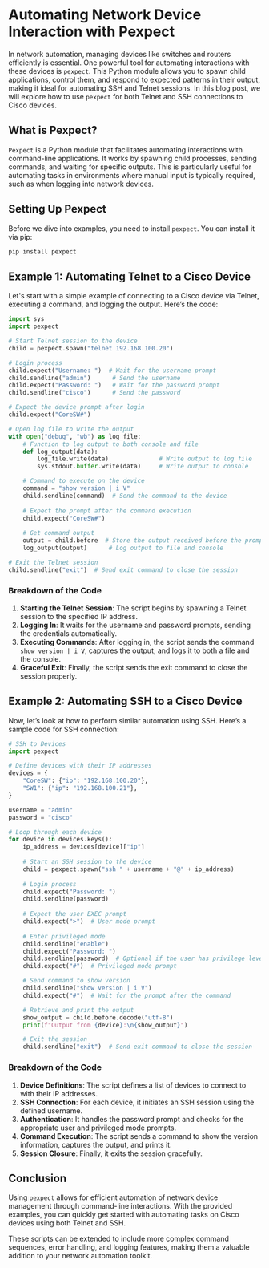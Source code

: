 # Automating Network Device Interaction with Pexpect

In network automation, managing devices like switches and routers efficiently is essential. One powerful tool for automating interactions with these devices is `pexpect`. This Python module allows you to spawn child applications, control them, and respond to expected patterns in their output, making it ideal for automating SSH and Telnet sessions. In this blog post, we will explore how to use `pexpect` for both Telnet and SSH connections to Cisco devices.

## What is Pexpect?

`Pexpect` is a Python module that facilitates automating interactions with command-line applications. It works by spawning child processes, sending commands, and waiting for specific outputs. This is particularly useful for automating tasks in environments where manual input is typically required, such as when logging into network devices.

## Setting Up Pexpect

Before we dive into examples, you need to install `pexpect`. You can install it via pip:

```bash
pip install pexpect
```

## Example 1: Automating Telnet to a Cisco Device

Let's start with a simple example of connecting to a Cisco device via Telnet, executing a command, and logging the output. Here’s the code:

```python
import sys
import pexpect

# Start Telnet session to the device
child = pexpect.spawn("telnet 192.168.100.20")

# Login process
child.expect("Username: ")  # Wait for the username prompt
child.sendline("admin")      # Send the username
child.expect("Password: ")   # Wait for the password prompt
child.sendline("cisco")      # Send the password

# Expect the device prompt after login
child.expect("CoreSW#")

# Open log file to write the output
with open("debug", "wb") as log_file:
    # Function to log output to both console and file
    def log_output(data):
        log_file.write(data)              # Write output to log file
        sys.stdout.buffer.write(data)     # Write output to console

    # Command to execute on the device
    command = "show version | i V"
    child.sendline(command)  # Send the command to the device
    
    # Expect the prompt after the command execution
    child.expect("CoreSW#")
    
    # Get command output
    output = child.before  # Store the output received before the prompt
    log_output(output)      # Log output to file and console

# Exit the Telnet session
child.sendline("exit")  # Send exit command to close the session
```

### Breakdown of the Code

1. **Starting the Telnet Session**: The script begins by spawning a Telnet session to the specified IP address.
2. **Logging In**: It waits for the username and password prompts, sending the credentials automatically.
3. **Executing Commands**: After logging in, the script sends the command `show version | i V`, captures the output, and logs it to both a file and the console.
4. **Graceful Exit**: Finally, the script sends the exit command to close the session properly.

## Example 2: Automating SSH to a Cisco Device

Now, let’s look at how to perform similar automation using SSH. Here’s a sample code for SSH connection:

```python
# SSH to Devices
import pexpect

# Define devices with their IP addresses
devices = {
    "CoreSW": {"ip": "192.168.100.20"},
    "SW1": {"ip": "192.168.100.21"},
}

username = "admin"
password = "cisco"

# Loop through each device
for device in devices.keys():
    ip_address = devices[device]["ip"]
    
    # Start an SSH session to the device
    child = pexpect.spawn("ssh " + username + "@" + ip_address)
    
    # Login process
    child.expect("Password: ")
    child.sendline(password)
    
    # Expect the user EXEC prompt
    child.expect(">")  # User mode prompt
    
    # Enter privileged mode
    child.sendline("enable")
    child.expect("Password: ")
    child.sendline(password)  # Optional if the user has privilege level 15
    child.expect("#")  # Privileged mode prompt

    # Send command to show version
    child.sendline("show version | i V")
    child.expect("#")  # Wait for the prompt after the command

    # Retrieve and print the output
    show_output = child.before.decode("utf-8")
    print(f"Output from {device}:\n{show_output}")

    # Exit the session
    child.sendline("exit")  # Send exit command to close the session
```

### Breakdown of the Code

1. **Device Definitions**: The script defines a list of devices to connect to with their IP addresses.
2. **SSH Connection**: For each device, it initiates an SSH session using the defined username.
3. **Authentication**: It handles the password prompt and checks for the appropriate user and privileged mode prompts.
4. **Command Execution**: The script sends a command to show the version information, captures the output, and prints it.
5. **Session Closure**: Finally, it exits the session gracefully.

## Conclusion

Using `pexpect` allows for efficient automation of network device management through command-line interactions. With the provided examples, you can quickly get started with automating tasks on Cisco devices using both Telnet and SSH.

These scripts can be extended to include more complex command sequences, error handling, and logging features, making them a valuable addition to your network automation toolkit.
